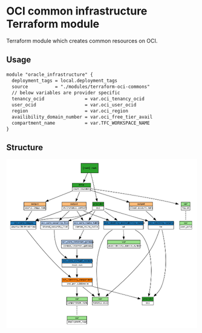 # OCI common infrastructure Terraform module

Terraform module which creates common resources on OCI.

## Usage

```hcl
module "oracle_infrastructure" {
  deployment_tags = local.deployment_tags
  source          = "./modules/terraform-oci-commons"
  // below variables are provider specific
  tenancy_ocid               = var.oci_tenancy_ocid
  user_ocid                  = var.oci_user_ocid
  region                     = var.oci_region
  availibility_domain_number = var.oci_free_tier_avail
  compartment_name           = var.TFC_WORKSPACE_NAME
}
```

## Structure

![Visualization of resource dependencies](./documentation/terraform-graph.png "Generated by using the blast-radius tool")
